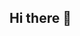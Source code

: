 ## Hi there 👋

<!--
**olivia-bloskey/olivia-bloskey** is a ✨ _special_ ✨ repository because its `README.md` (this file) appears on your GitHub profile.

Here are some ideas to get you started:

- 🔭 I’m currently working on ...
- 🌱 I’m currently learning ... library and informatio science
- 👯 I’m looking to collaborate on ...
- 🤔 I’m looking for help with ...
- 💬 Ask me about ... art and libraries
- 📫 How to reach me: ...
- 😄 Pronouns: ...she/her
- ⚡ Fun fact: ...
-->
